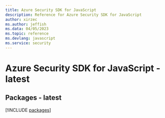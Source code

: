 ```yaml
---
title: Azure Security SDK for JavaScript
description: Reference for Azure Security SDK for JavaScript
author: xirzec
ms.author: jeffish
ms.data: 04/05/2023
ms.topic: reference
ms.devlang: javascript
ms.service: security
---
```

# Azure Security SDK for JavaScript - latest
## Packages - latest
[!INCLUDE [packages](security-index.md)]